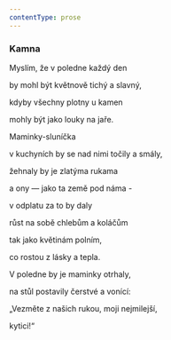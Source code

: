 ```yaml
---
contentType: prose
---
```


### Kamna

Myslím, že v poledne každý den

by mohl být květnově tichý a slavný,

kdyby všechny plotny u kamen

mohly být jako louky na jaře.

Maminky-sluníčka

v kuchyních by se nad nimi točily a smály,

žehnaly by je zlatýma rukama

a ony — jako ta země pod náma -

v odplatu za to by daly

růst na sobě chlebům a koláčům

tak jako květinám polním,

co rostou z lásky a tepla.

V poledne by je maminky otrhaly,

na stůl postavily čerstvé a vonící:

„Vezměte z našich rukou, moji nejmilejší,

kytici!“
